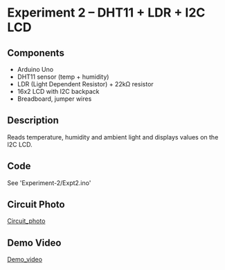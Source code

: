# Experiment 2 – DHT11 + LDR + I2C LCD

## Components
- Arduino Uno
- DHT11 sensor (temp + humidity)
- LDR (Light Dependent Resistor) + 22kΩ resistor
- 16x2 LCD with I2C backpack
- Breadboard, jumper wires

## Description
Reads temperature, humidity and ambient light and displays values on the I2C LCD.

## Code
See 'Experiment-2/Expt2.ino'

## Circuit Photo
[Circuit_photo](Media/Circuit_photo.jpeg)

## Demo Video
[Demo_video](Media/Demo_video.mp4)
